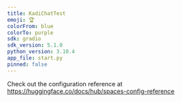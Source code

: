 ```yaml
---
title: KadiChatTest
emoji: 🏆
colorFrom: blue
colorTo: purple
sdk: gradio
sdk_version: 5.1.0
python_version: 3.10.4
app_file: start.py
pinned: false
---
```


Check out the configuration reference at https://huggingface.co/docs/hub/spaces-config-reference